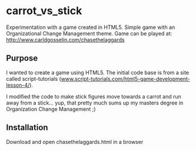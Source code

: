 # carrot_vs_stick
Experimentation with a game created in HTML5.  Simple game with an Organizational Change Management theme.
Game can be played at:  http://www.carldgosselin.com/chasethelaggards

## Purpose
I wanted to create a game using HTML5.  The initial code base is from a site called script-tutorials (www.script-tutorials.com/html5-game-development-lesson-4/).  

I modified the code to make stick figures move towards a carrot and run away from a stick... yup, that pretty much sums up my masters degree in Organization Change Management ;)

## Installation
Download and open chasethelaggards.html in a browser
